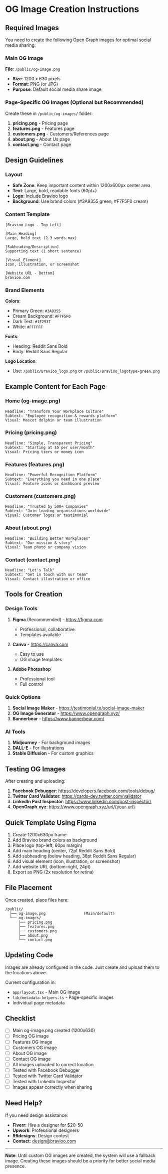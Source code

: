 # OG Image Creation Instructions

## Required Images

You need to create the following Open Graph images for optimal social media sharing:

### Main OG Image
**File**: `/public/og-image.png`
- **Size**: 1200 x 630 pixels
- **Format**: PNG (or JPG)
- **Purpose**: Default social media share image

### Page-Specific OG Images (Optional but Recommended)

Create these in `/public/og-images/` folder:

1. **pricing.png** - Pricing page
2. **features.png** - Features page
3. **customers.png** - Customers/References page
4. **about.png** - About Us page
5. **contact.png** - Contact page

## Design Guidelines

### Layout
- **Safe Zone**: Keep important content within 1200x600px center area
- **Text**: Large, bold, readable fonts (60pt+)
- **Logo**: Include Bravioo logo
- **Background**: Use brand colors (#3A9355 green, #F7F5F0 cream)

### Content Template

```
[Bravioo Logo - Top Left]

[Main Heading]
Large, bold text (2-3 words max)

[Subheading/Description]
Supporting text (1 short sentence)

[Visual Element]
Icon, illustration, or screenshot

[Website URL - Bottom]
bravioo.com
```

### Brand Elements

**Colors**:
- Primary Green: `#3A9355`
- Cream Background: `#F7F5F0`
- Dark Text: `#1F2937`
- White: `#FFFFFF`

**Fonts**:
- Heading: Reddit Sans Bold
- Body: Reddit Sans Regular

**Logo Location**:
- Use: `/public/Bravioo_logo.png` or `/public/Bravioo_logotype-green.png`

## Example Content for Each Page

### Home (og-image.png)
```
Headline: "Transform Your Workplace Culture"
Subtext: "Employee recognition & rewards platform"
Visual: Mascot dolphin or team illustration
```

### Pricing (pricing.png)
```
Headline: "Simple, Transparent Pricing"
Subtext: "Starting at $5 per user/month"
Visual: Pricing tiers or money icon
```

### Features (features.png)
```
Headline: "Powerful Recognition Platform"
Subtext: "Everything you need in one place"
Visual: Feature icons or dashboard preview
```

### Customers (customers.png)
```
Headline: "Trusted by 500+ Companies"
Subtext: "Join leading organizations worldwide"
Visual: Customer logos or testimonial
```

### About (about.png)
```
Headline: "Building Better Workplaces"
Subtext: "Our mission & story"
Visual: Team photo or company vision
```

### Contact (contact.png)
```
Headline: "Let's Talk"
Subtext: "Get in touch with our team"
Visual: Contact illustration or office
```

## Tools for Creation

### Design Tools
1. **Figma** (Recommended) - https://figma.com
   - Professional, collaborative
   - Templates available

2. **Canva** - https://canva.com
   - Easy to use
   - OG image templates

3. **Adobe Photoshop**
   - Professional tool
   - Full control

### Quick Options
1. **Social Image Maker** - https://testimonial.to/social-image-maker
2. **OG Image Generator** - https://www.opengraph.xyz/
3. **Bannerbear** - https://www.bannerbear.com/

### AI Tools
1. **Midjourney** - For background images
2. **DALL-E** - For illustrations
3. **Stable Diffusion** - For custom graphics

## Testing OG Images

After creating and uploading:

1. **Facebook Debugger**: https://developers.facebook.com/tools/debug/
2. **Twitter Card Validator**: https://cards-dev.twitter.com/validator
3. **LinkedIn Post Inspector**: https://www.linkedin.com/post-inspector/
4. **OpenGraph.xyz**: https://www.opengraph.xyz/url/{your-url}

## Quick Template Using Figma

1. Create 1200x630px frame
2. Add Bravioo brand colors as background
3. Place logo (top-left, 60px margin)
4. Add main heading (center, 72pt Reddit Sans Bold)
5. Add subheading (below heading, 36pt Reddit Sans Regular)
6. Add visual element (icon, illustration, or screenshot)
7. Add website URL (bottom-right, 24pt)
8. Export as PNG (2x resolution for retina)

## File Placement

Once created, place files here:
```
/public/
  ├── og-image.png                 (Main/default)
  └── og-images/
      ├── pricing.png
      ├── features.png
      ├── customers.png
      ├── about.png
      └── contact.png
```

## Updating Code

Images are already configured in the code. Just create and upload them to the locations above.

Current configuration in:
- `app/layout.tsx` - Main OG image
- `lib/metadata-helpers.ts` - Page-specific images
- Individual page metadata

## Checklist

- [ ] Main og-image.png created (1200x630)
- [ ] Pricing OG image
- [ ] Features OG image
- [ ] Customers OG image
- [ ] About OG image
- [ ] Contact OG image
- [ ] All images uploaded to correct location
- [ ] Tested with Facebook Debugger
- [ ] Tested with Twitter Card Validator
- [ ] Tested with LinkedIn Inspector
- [ ] Images appear correctly when sharing

## Need Help?

If you need design assistance:
- **Fiverr**: Hire a designer for $20-50
- **Upwork**: Professional designers
- **99designs**: Design contest
- **Contact**: design@bravioo.com

---

**Note**: Until custom OG images are created, the system will use a fallback image. Creating these images should be a priority for better social media presence.


